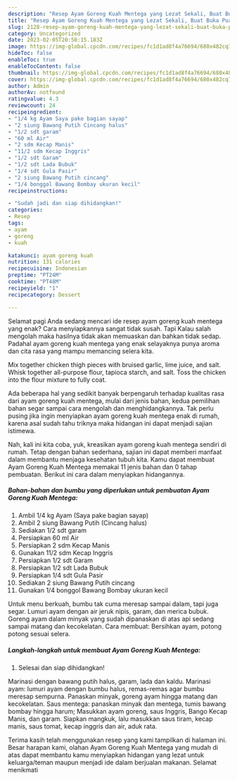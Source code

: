 ```yaml
---
description: "Resep Ayam Goreng Kuah Mentega yang Lezat Sekali, Buat Buka Puasa Lezat Sekali"
title: "Resep Ayam Goreng Kuah Mentega yang Lezat Sekali, Buat Buka Puasa Lezat Sekali"
slug: 2128-resep-ayam-goreng-kuah-mentega-yang-lezat-sekali-buat-buka-puasa-lezat-sekali
category: Uncategorized
date: 2023-02-05T20:50:15.183Z
image: https://img-global.cpcdn.com/recipes/fc1d1ad8f4a76694/680x482cq70/ayam-goreng-kuah-mentega-foto-resep-utama.jpg
hideToc: false
enableToc: true
enableTocContent: false
thumbnail: https://img-global.cpcdn.com/recipes/fc1d1ad8f4a76694/680x482cq70/ayam-goreng-kuah-mentega-foto-resep-utama.jpg
cover: https://img-global.cpcdn.com/recipes/fc1d1ad8f4a76694/680x482cq70/ayam-goreng-kuah-mentega-foto-resep-utama.jpg
author: Admin
authorAv: notfound
ratingvalue: 4.3
reviewcount: 24
recipeingredient:
- "1/4 kg Ayam Saya pake bagian sayap"
- "2 siung Bawang Putih Cincang halus"
- "1/2 sdt garam"
- "60 ml Air"
- "2 sdm Kecap Manis"
- "11/2 sdm Kecap Inggris"
- "1/2 sdt Garam"
- "1/2 sdt Lada Bubuk"
- "1/4 sdt Gula Pasir"
- "2 siung Bawang Putih cincang"
- "1/4 bonggol Bawang Bombay ukuran kecil"
recipeinstructions:

- "Sudah jadi dan siap dihidangkan!"
categories:
- Resep
tags:
- ayam
- goreng
- kuah

katakunci: ayam goreng kuah 
nutrition: 131 calories
recipecuisine: Indonesian
preptime: "PT24M"
cooktime: "PT48M"
recipeyield: "1"
recipecategory: Dessert

---
```



Selamat pagi Anda sedang mencari ide resep ayam goreng kuah mentega yang enak? Cara menyiapkannya sangat tidak susah. Tapi Kalau salah mengolah maka hasilnya tidak akan memuaskan dan bahkan tidak sedap. Padahal ayam goreng kuah mentega yang enak selayaknya punya aroma dan cita rasa yang mampu memancing selera kita.


Mix together chicken thigh pieces with bruised garlic, lime juice, and salt. Whisk together all-purpose flour, tapioca starch, and salt. Toss the chicken into the flour mixture to fully coat.

Ada beberapa hal yang sedikit banyak berpengaruh terhadap kualitas rasa dari ayam goreng kuah mentega, mulai dari jenis bahan, kedua pemilihan bahan segar sampai cara mengolah dan menghidangkannya. Tak perlu pusing jika ingin menyiapkan ayam goreng kuah mentega enak di rumah, karena asal sudah tahu triknya maka hidangan ini dapat menjadi sajian istimewa.


Nah, kali ini kita coba, yuk, kreasikan ayam goreng kuah mentega sendiri di rumah. Tetap dengan bahan sederhana, sajian ini dapat memberi manfaat dalam membantu menjaga kesehatan tubuh kita. Kamu dapat membuat Ayam Goreng Kuah Mentega memakai 11 jenis bahan dan 0 tahap pembuatan. Berikut ini cara dalam menyiapkan hidangannya.

<!--inarticleads1-->

##### Bahan-bahan dan bumbu yang diperlukan untuk pembuatan Ayam Goreng Kuah Mentega:

1. Ambil 1/4 kg Ayam (Saya pake bagian sayap)
1. Ambil 2 siung Bawang Putih (Cincang halus)
1. Sediakan 1/2 sdt garam
1. Persiapkan 60 ml Air
1. Persiapkan 2 sdm Kecap Manis
1. Gunakan 11/2 sdm Kecap Inggris
1. Persiapkan 1/2 sdt Garam
1. Persiapkan 1/2 sdt Lada Bubuk
1. Persiapkan 1/4 sdt Gula Pasir
1. Sediakan 2 siung Bawang Putih cincang
1. Gunakan 1/4 bonggol Bawang Bombay ukuran kecil


Untuk menu berkuah, bumbu tak cuma meresap sampai dalam, tapi juga segar. Lumuri ayam dengan air jeruk nipis, garam, dan merica bubuk. Goreng ayam dalam minyak yang sudah dipanaskan di atas api sedang sampai matang dan kecokelatan. Cara membuat: Bersihkan ayam, potong potong sesuai selera. 

<!--inarticleads2-->

##### Langkah-langkah untuk membuat Ayam Goreng Kuah Mentega:


1. Selesai dan siap dihidangkan!

Marinasi dengan bawang putih halus, garam, lada dan kaldu. Marinasi ayam: lumuri ayam dengan bumbu halus, remas-remas agar bumbu meresap sempurna. Panaskan minyak, goreng ayam hingga matang dan kecokelatan. Saus mentega: panaskan minyak dan mentega, tumis bawang bombay hingga harum; Masukkan ayam goreng, saus Inggris, Bango Kecap Manis, dan garam. Siapkan mangkuk, lalu masukkan saus tiram, kecap manis, saus tomat, kecap inggris dan air, aduk rata. 

Terima kasih telah menggunakan resep yang kami tampilkan di halaman ini. Besar harapan kami, olahan Ayam Goreng Kuah Mentega yang mudah di atas dapat membantu kamu menyiapkan hidangan yang lezat untuk keluarga/teman maupun menjadi ide dalam berjualan makanan. Selamat menikmati
